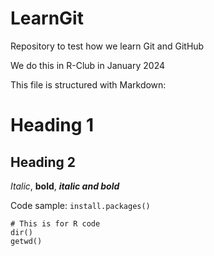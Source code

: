 # LearnGit
Repository to test how we learn Git and GitHub

We do this in R-Club in January 2024

This file is structured with Markdown:

# Heading 1
## Heading 2

*Italic*, **bold**, ***italic and bold***

Code sample: `install.packages()`

```
# This is for R code
dir()
getwd()
```


